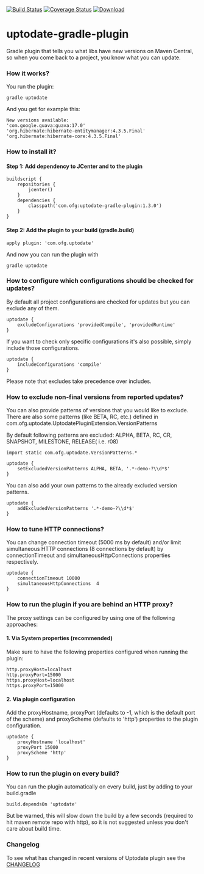[![Build Status](https://travis-ci.org/4finance/uptodate-gradle-plugin.svg?branch=master)](https://travis-ci.org/4finance/uptodate-gradle-plugin) [![Coverage Status](http://img.shields.io/coveralls/4finance/uptodate-gradle-plugin/master.svg)](https://coveralls.io/r/4finance/uptodate-gradle-plugin)
[ ![Download](https://api.bintray.com/packages/4finance/uptodate-gradle-plugin/uptodate-gradle-plugin/images/download.svg) ](https://bintray.com/4finance/uptodate-gradle-plugin/uptodate-gradle-plugin/_latestVersion)

uptodate-gradle-plugin
======================

Gradle plugin that tells you what libs have new versions on Maven Central, so when you come back to a project, you know what you can update.

### How it works?

You run the plugin:

```
gradle uptodate
```

And you get for example this:

```
New versions available:
'com.google.guava:guava:17.0'
'org.hibernate:hibernate-entitymanager:4.3.5.Final'
'org.hibernate:hibernate-core:4.3.5.Final'
```

### How to install it?

#### Step 1: Add dependency to JCenter and to the plugin
```
buildscript {
    repositories {	
        jcenter()
    }
    dependencies {
        classpath('com.ofg:uptodate-gradle-plugin:1.3.0')
    }
}
```

#### Step 2: Add the plugin to your build (gradle.build)
```
apply plugin: 'com.ofg.uptodate'
```

And now you can run the plugin with
```
gradle uptodate
```

### How to configure which configurations should be checked for updates?

By default all project configurations are checked for updates but you can exclude any of them.
```
uptodate {
    excludeConfigurations 'providedCompile', 'providedRuntime'
}
```

If you want to check only specific configurations it's also possible, simply include those configurations.
```
uptodate {
    includeConfigurations 'compile'
}
```

Please note that excludes take precedence over includes.

### How to exclude non-final versions from reported updates?

You can also provide patterns of versions that you would like to exclude.
There are also some patterns (like BETA, RC, etc.) defined in com.ofg.uptodate.UptodatePluginExtension.VersionPatterns

By default following patterns are excluded: ALPHA, BETA, RC, CR, SNAPSHOT, MILESTONE, RELEASE( i.e. r08)

```
import static com.ofg.uptodate.VersionPatterns.*

uptodate {
    setExcludedVersionPatterns ALPHA, BETA, '.*-demo-?\\d*$'
}
```

You can also add your own patterns to the already excluded version patterns.

```
uptodate {
    addExcludedVersionPatterns '.*-demo-?\\d*$'
}
```

### How to tune HTTP connections?

You can change connection timeout (5000 ms by default) and/or limit simultaneous HTTP connections (8 connections by default) by connectionTimeout and simultaneousHttpConnections properties respectively.

```
uptodate {
    connectionTimeout 10000
    simultaneousHttpConnections  4
}
```

### How to run the plugin if you are behind an HTTP proxy?

The proxy settings can be configured by using one of the following approaches:

#### 1. Via System properties (recommended)

Make sure to have the following properties configured when running the plugin:

```
http.proxyHost=localhost
http.proxyPort=15000
https.proxyHost=localhost
https.proxyPort=15000
```

#### 2. Via plugin configuration

Add the proxyHostname, proxyPort (defaults to -1, which is the default port of the scheme) and proxyScheme (defaults to 'http') properties to the plugin configuration.

```
uptodate {
    proxyHostname 'localhost'
    proxyPort 15000
    proxyScheme 'http'
}
```

### How to run the plugin on every build?

You can run the plugin automatically on every build, just by adding to your build.gradle

```
build.dependsOn 'uptodate'
```

But be warned, this will slow down the build by a few seconds (required to hit maven remote repo with http), so it is not suggested unless you don't care about build time.

### Changelog

To see what has changed in recent versions of Uptodate plugin see the [CHANGELOG](CHANGELOG.md) 

